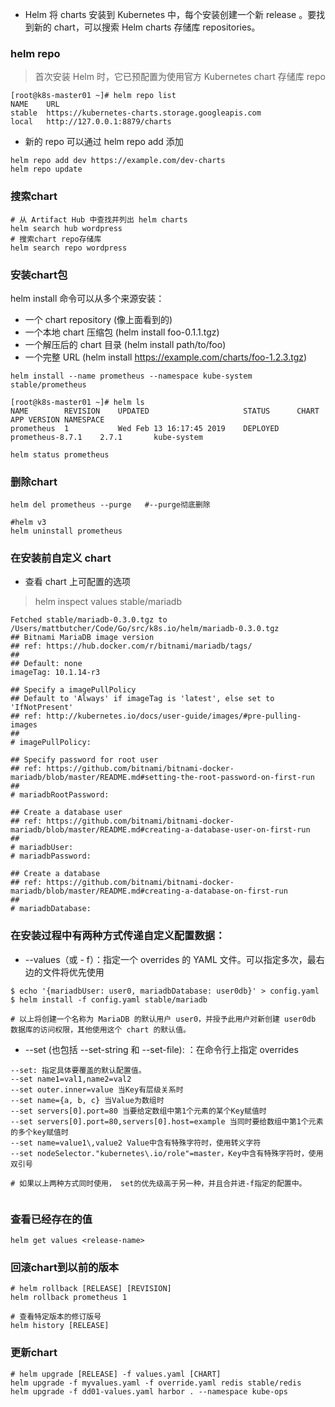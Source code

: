 * Helm 将 charts 安装到 Kubernetes 中，每个安装创建一个新 release 。要找到新的 chart，可以搜索 Helm charts 存储库 repositories。

### helm repo 
>首次安装 Helm 时，它已预配置为使用官方 Kubernetes chart 存储库 repo
```
[root@k8s-master01 ~]# helm repo list
NAME  	URL
stable	https://kubernetes-charts.storage.googleapis.com
local 	http://127.0.0.1:8879/charts
```
* 新的 repo 可以通过 helm repo add 添加
```
helm repo add dev https://example.com/dev-charts
helm repo update
```

### 搜索chart
```
# 从 Artifact Hub 中查找并列出 helm charts
helm search hub wordpress
# 搜索chart repo存储库
helm search repo wordpress
```

### 安装chart包
helm install 命令可以从多个来源安装：
* 一个 chart repository (像上面看到的)
* 一个本地 chart 压缩包 (helm install foo-0.1.1.tgz)
* 一个解压后的 chart 目录 (helm install path/to/foo)
* 一个完整 URL (helm install https://example.com/charts/foo-1.2.3.tgz)
```
helm install --name prometheus --namespace kube-system stable/prometheus
```
```
[root@k8s-master01 ~]# helm ls
NAME      	REVISION	UPDATED                 	STATUS  	CHART           	APP VERSION	NAMESPACE
prometheus	1       	Wed Feb 13 16:17:45 2019	DEPLOYED	prometheus-8.7.1	2.7.1      	kube-system
```
```
helm status prometheus
```

### 删除chart
```
helm del prometheus --purge   #--purge彻底删除

#helm v3
helm uninstall prometheus
```

### 在安装前自定义 chart
* 查看 chart 上可配置的选项
>helm inspect values stable/mariadb
```
Fetched stable/mariadb-0.3.0.tgz to /Users/mattbutcher/Code/Go/src/k8s.io/helm/mariadb-0.3.0.tgz
## Bitnami MariaDB image version
## ref: https://hub.docker.com/r/bitnami/mariadb/tags/
##
## Default: none
imageTag: 10.1.14-r3

## Specify a imagePullPolicy
## Default to 'Always' if imageTag is 'latest', else set to 'IfNotPresent'
## ref: http://kubernetes.io/docs/user-guide/images/#pre-pulling-images
##
# imagePullPolicy:

## Specify password for root user
## ref: https://github.com/bitnami/bitnami-docker-mariadb/blob/master/README.md#setting-the-root-password-on-first-run
##
# mariadbRootPassword:

## Create a database user
## ref: https://github.com/bitnami/bitnami-docker-mariadb/blob/master/README.md#creating-a-database-user-on-first-run
##
# mariadbUser:
# mariadbPassword:

## Create a database
## ref: https://github.com/bitnami/bitnami-docker-mariadb/blob/master/README.md#creating-a-database-on-first-run
##
# mariadbDatabase:
```

### 在安装过程中有两种方式传递自定义配置数据：
* --values（或 - f）：指定一个 overrides 的 YAML 文件。可以指定多次，最右边的文件将优先使用
```
$ echo '{mariadbUser: user0, mariadbDatabase: user0db}' > config.yaml
$ helm install -f config.yaml stable/mariadb

# 以上将创建一个名称为 MariaDB 的默认用户 user0，并授予此用户对新创建 user0db 数据库的访问权限，其他使用这个 chart 的默认值。
```

* --set (也包括 --set-string 和 --set-file): ：在命令行上指定 overrides
```
--set: 指定具体要覆盖的默认配置值。
--set name1=val1,name2=val2
--set outer.inner=value 当Key有层级关系时
--set name={a, b, c} 当Value为数组时
--set servers[0].port=80 当要给定数组中第1个元素的某个Key赋值时
--set servers[0].port=80,servers[0].host=example 当同时要给数组中第1个元素的多个key赋值时
--set name=value1\,value2 Value中含有特殊字符时，使用转义字符
--set nodeSelector."kubernetes\.io/role"=master，Key中含有特殊字符时，使用双引号

# 如果以上两种方式同时使用， set的优先级高于另一种，并且合并进-f指定的配置中。


```

### 查看已经存在的值
```
helm get values <release-name>
```

### 回滚chart到以前的版本
```
# helm rollback [RELEASE] [REVISION]
helm rollback prometheus 1

# 查看特定版本的修订版号
helm history [RELEASE]
```

### 更新chart
```
# helm upgrade [RELEASE] -f values.yaml [CHART]
helm upgrade -f myvalues.yaml -f override.yaml redis stable/redis
helm upgrade -f dd01-values.yaml harbor . --namespace kube-ops
```